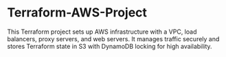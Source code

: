 # Terraform-AWS-Project
 This Terraform project sets up AWS infrastructure with a VPC, load balancers, proxy servers, and web servers. It manages traffic securely and stores Terraform state in S3 with DynamoDB locking for high availability.
